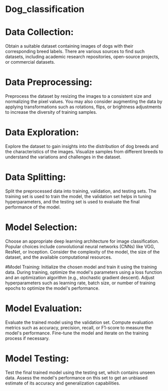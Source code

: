 # Dog_classification

# Data Collection:
Obtain a suitable dataset containing images of dogs with their corresponding breed labels. There are various sources to find such datasets, including academic research repositories, open-source projects, or commercial datasets.

# Data Preprocessing: 
Preprocess the dataset by resizing the images to a consistent size and normalizing the pixel values. You may also consider augmenting the data by applying transformations such as rotations, flips, or brightness adjustments to increase the diversity of training samples.

# Data Exploration:
Explore the dataset to gain insights into the distribution of dog breeds and the characteristics of the images. Visualize samples from different breeds to understand the variations and challenges in the dataset.

# Data Splitting:
Split the preprocessed data into training, validation, and testing sets. The training set is used to train the model, the validation set helps in tuning hyperparameters, and the testing set is used to evaluate the final performance of the model.

# Model Selection:
Choose an appropriate deep learning architecture for image classification. Popular choices include convolutional neural networks (CNNs) like VGG, ResNet, or Inception. Consider the complexity of the model, the size of the dataset, and the available computational resources.

#Model Training: 
Initialize the chosen model and train it using the training data. During training, optimize the model's parameters using a loss function and an optimization algorithm (e.g., stochastic gradient descent). Adjust hyperparameters such as learning rate, batch size, or number of training epochs to optimize the model's performance.

# Model Evaluation:
Evaluate the trained model using the validation set. Compute evaluation metrics such as accuracy, precision, recall, or F1-score to measure the model's performance. Fine-tune the model and iterate on the training process if necessary.

# Model Testing: 
Test the final trained model using the testing set, which contains unseen data. Assess the model's performance on this set to get an unbiased estimate of its accuracy and generalization capabilities.
